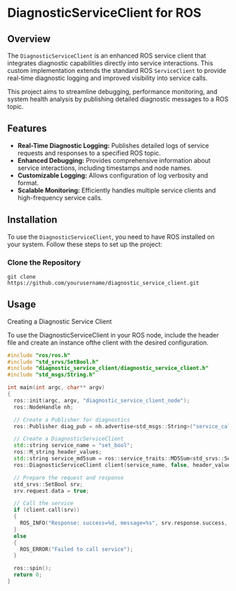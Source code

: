 # DiagnosticServiceClient for ROS

## Overview

The `DiagnosticServiceClient` is an enhanced ROS service client that integrates diagnostic capabilities directly into service interactions. This custom implementation extends the standard ROS `ServiceClient` to provide real-time diagnostic logging and improved visibility into service calls. 

This project aims to streamline debugging, performance monitoring, and system health analysis by publishing detailed diagnostic messages to a ROS topic.

## Features

- **Real-Time Diagnostic Logging:** Publishes detailed logs of service requests and responses to a specified ROS topic.
- **Enhanced Debugging:** Provides comprehensive information about service interactions, including timestamps and node names.
- **Customizable Logging:** Allows configuration of log verbosity and format.
- **Scalable Monitoring:** Efficiently handles multiple service clients and high-frequency service calls.

## Installation

To use the `DiagnosticServiceClient`, you need to have ROS installed on your system. Follow these steps to set up the project:

### Clone the Repository

```
git clone https://github.com/yourusername/diagnostic_service_client.git
```

## Usage
Creating a Diagnostic Service Client

To use the DiagnosticServiceClient in your ROS node, include the header file and create an instance ofthe client with the desired configuration.

```cpp
#include "ros/ros.h"
#include "std_srvs/SetBool.h"
#include "diagnostic_service_client/diagnostic_service_client.h"
#include "std_msgs/String.h"

int main(int argc, char** argv)
{
  ros::init(argc, argv, "diagnostic_service_client_node");
  ros::NodeHandle nh;

  // Create a Publisher for diagnostics
  ros::Publisher diag_pub = nh.advertise<std_msgs::String>("service_call_diagnostics", 10);

  // Create a DiagnosticServiceClient
  std::string service_name = "set_bool";
  ros::M_string header_values;
  std::string service_md5sum = ros::service_traits::MD5Sum<std_srvs::SetBool>::value();
  ros::DiagnosticServiceClient client(service_name, false, header_values, service_md5sum, diag_pub);

  // Prepare the request and response
  std_srvs::SetBool srv;
  srv.request.data = true;

  // Call the service
  if (client.call(srv))
  {
    ROS_INFO("Response: success=%d, message=%s", srv.response.success, srv.response.message.c_str());
  }
  else
  {
    ROS_ERROR("Failed to call service");
  }

  ros::spin();
  return 0;
}
```
